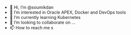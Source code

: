 - 👋 Hi, I’m @soumikdan
- 👀 I’m interested in Oracle APEX, Docker and DevOps tools
- 🌱 I’m currently learning Kubernetes
- 💞️ I’m looking to collaborate on ...
- 📫 How to reach me s

<!---
soumikdan/soumikdan is a ✨ special ✨ repository because its `README.md` (this file) appears on your GitHub profile.
You can click the Preview link to take a look at your changes.
--->
